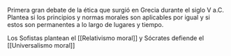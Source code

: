 Primera gran debate de la ética que surgió en Grecia durante el siglo V a.C. Plantea si los principios y normas morales son aplicables por igual y si estos son permanentes a lo largo de lugares y tiempo.

Los Sofistas plantean el [[Relativismo moral]] y Sócrates defiende el [[Universalismo moral]]